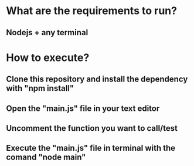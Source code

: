# What are the requirements to run?

## Nodejs + any terminal

# How to execute?

## Clone this repository and install the dependency with "npm install"

## Open the "main.js" file in your text editor

## Uncomment the function you want to call/test

## Execute the "main.js" file in terminal with the comand "node main"



